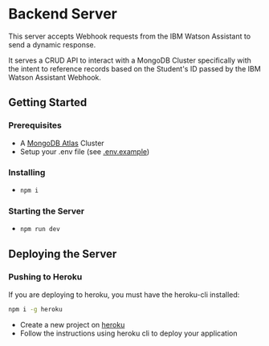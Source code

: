 # Backend Server

This server accepts Webhook requests from the IBM Watson Assistant to send a dynamic response.

It serves a CRUD API to interact with a MongoDB Cluster specifically with the intent to reference records based on the Student's ID passed by the IBM Watson Assistant Webhook.

## Getting Started

### Prerequisites

- A [MongoDB Atlas](https://cloud.mongodb.com/) Cluster
- Setup your .env file (see [.env.example](./.env.example))

### Installing

- ```bash
  npm i
  ```

### Starting the Server

- ```bash
  npm run dev
  ```

## Deploying the Server

### Pushing to Heroku

If you are deploying to heroku, you must have the heroku-cli installed:

```bash
npm i -g heroku
```

- Create a new project on [heroku](https://heroku.com/)
- Follow the instructions using heroku cli to deploy your application
